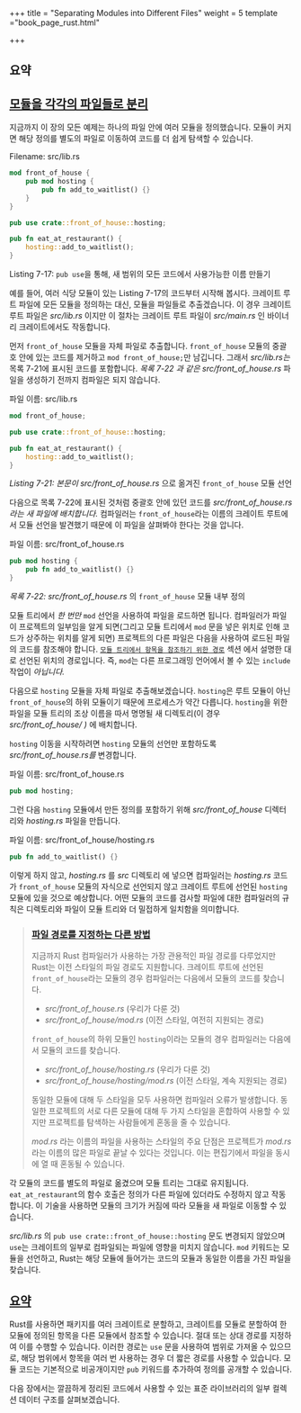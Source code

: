 +++
title = "Separating Modules into Different Files"
weight = 5
template ="book_page_rust.html"

+++

## 요약

## [모듈을 각각의 파일들로 분리](https://doc.rust-lang.org/book/ch07-05-separating-modules-into-different-files.html#separating-modules-into-different-files)

지금까지 이 장의 모든 예제는 하나의 파일 안에 여러 모듈을 정의했습니다. 모듈이 커지면 해당 정의를 별도의 파일로 이동하여 코드를 더 쉽게 탐색할 수 있습니다.

Filename: src/lib.rs

```rust
mod front_of_house {
    pub mod hosting {
        pub fn add_to_waitlist() {}
    }
}

pub use crate::front_of_house::hosting;

pub fn eat_at_restaurant() {
    hosting::add_to_waitlist();
}
```

Listing 7-17: `pub use`을 통해, 새 범위의 모든 코드에서 사용가능한 이름 만들기

예를 들어, 여러 식당 모듈이 있는 Listing 7-17의 코드부터 시작해 봅시다. 크레이트 루트 파일에 모든 모듈을 정의하는 대신, 모듈을 파일들로 추출겠습니다. 이 경우 크레이트 루트 파일은 *src/lib.rs* 이지만 이 절차는 크레이트 루트 파일이 *src/main.rs* 인 바이너리 크레이트에서도 작동합니다.

먼저 `front_of_house` 모듈을 자체 파일로 추출합니다. `front_of_house` 모듈의 중괄호 안에 있는 코드를 제거하고 `mod front_of_house;`만 남깁니다. 그래서 *src/lib.rs는* 목록 7-21에 표시된 코드를 포함합니다. *목록 7-22 과 같은  src/front_of_house.rs* 파일을 생성하기 전까지 컴파일은 되지 않습니다.

파일 이름: src/lib.rs

```rust
mod front_of_house;

pub use crate::front_of_house::hosting;

pub fn eat_at_restaurant() {
    hosting::add_to_waitlist();
}
```

*Listing 7-21: 본문이 src/front_of_house.rs* 으로 옮겨진 `front_of_house` 모듈 선언

다음으로 목록 7-22에 표시된 것처럼 중괄호 안에 있던 코드를 *src/front_of_house.rs 라는 새 파일에 배치합니다.* 컴파일러는 `front_of_house`라는 이름의 크레이트 루트에서 모듈 선언을 발견했기 때문에 이 파일을 살펴봐야 한다는 것을 압니다.

파일 이름: src/front_of_house.rs

```rust
pub mod hosting {
    pub fn add_to_waitlist() {}
}
```

*목록 7-22: src/front_of_house.rs* 의 `front_of_house` 모듈 내부 정의

모듈 트리에서 *한 번만* `mod` 선언을 사용하여 파일을 로드하면 됩니다. 컴파일러가 파일이 프로젝트의 일부임을 알게 되면(그리고 모듈 트리에서 `mod` 문을 넣은 위치로 인해 코드가 상주하는 위치를 알게 되면) 프로젝트의 다른 파일은 다음을 사용하여 로드된 파일의 코드를 참조해야 합니다. [`모듈 트리에서 항목을 참조하기 위한 경로`](https://doc.rust-lang.org/book/ch07-03-paths-for-referring-to-an-item-in-the-module-tree.html) 섹션 에서 설명한 대로 선언된 위치의 경로입니다. 즉, `mod`는 다른 프로그래밍 언어에서 볼 수 있는 `include` 작업이 *아닙니다.*

다음으로 `hosting` 모듈을 자체 파일로 추출해보겠습니다. `hosting`은 루트 모듈이 아닌 `front_of_house`의 하위 모듈이기 때문에 프로세스가 약간 다릅니다. `hosting`을 위한 파일을 모듈 트리의 조상 이름을 따서 명명될 새 디렉토리(이 경우 *src/front_of_house/ )* 에 배치합니다.

`hosting` 이동을 시작하려면 `hosting` 모듈의 선언만 포함하도록 *src/front_of_house.rs를* 변경합니다.

파일 이름: src/front_of_house.rs

```rust
pub mod hosting;
```

그런 다음 `hosting` 모듈에서 만든 정의를 포함하기 위해 *src/front_of_house* 디렉터리와 *hosting.rs* 파일을 만듭니다.

파일 이름: src/front_of_house/hosting.rs

```rust
pub fn add_to_waitlist() {}
```

이렇게 하지 않고, *hosting.rs* 를 *src* 디렉토리 에 넣으면 컴파일러는 *hosting.rs* 코드가 `front_of_house` 모듈의 자식으로 선언되지 않고 크레이트 루트에 선언된 `hosting` 모듈에 있을 것으로 예상합니다. 어떤 모듈의 코드를 검사할 파일에 대한 컴파일러의 규칙은 디렉토리와 파일이 모듈 트리와 더 밀접하게 일치함을 의미합니다.

> ### [파일 경로를 지정하는 다른 방법](https://doc.rust-lang.org/book/ch07-05-separating-modules-into-different-files.html#alternate-file-paths)
>
> 지금까지 Rust 컴파일러가 사용하는 가장 관용적인 파일 경로를 다루었지만 Rust는 이전 스타일의 파일 경로도 지원합니다. 크레이트 루트에 선언된 `front_of_house`라는 모듈의 경우 컴파일러는 다음에서 모듈의 코드를 찾습니다.
>
> - *src/front_of_house.rs* (우리가 다룬 것)
> - *src/front_of_house/mod.rs* (이전 스타일, 여전히 지원되는 경로)
>
> `front_of_house`의 하위 모듈인 `hosting`이라는 모듈의 경우 컴파일러는 다음에서 모듈의 코드를 찾습니다.
>
> - *src/front_of_house/hosting.rs* (우리가 다룬 것)
> - *src/front_of_house/hosting/mod.rs* (이전 스타일, 계속 지원되는 경로)
>
> 동일한 모듈에 대해 두 스타일을 모두 사용하면 컴파일러 오류가 발생합니다. 동일한 프로젝트의 서로 다른 모듈에 대해 두 가지 스타일을 혼합하여 사용할 수 있지만 프로젝트를 탐색하는 사람들에게 혼동을 줄 수 있습니다.
>
> *mod.rs* 라는 이름의 파일을 사용하는 스타일의 주요 단점은 프로젝트가 *mod.rs* 라는 이름의 많은 파일로 끝날 수 있다는 것입니다. 이는 편집기에서 파일을 동시에 열 때 혼동될 수 있습니다.

각 모듈의 코드를 별도의 파일로 옮겼으며 모듈 트리는 그대로 유지됩니다. `eat_at_restaurant`의 함수 호출은 정의가 다른 파일에 있더라도 수정하지 않고 작동합니다. 이 기술을 사용하면 모듈의 크기가 커짐에 따라 모듈을 새 파일로 이동할 수 있습니다.

*src/lib.rs* 의 `pub use crate::front_of_house::hosting` 문도 변경되지 않았으며 `use`는 크레이트의 일부로 컴파일되는 파일에 영향을 미치지 않습니다. `mod` 키워드는 모듈을 선언하고,  Rust는 해당 모듈에 들어가는 코드의 모듈과 동일한 이름을 가진 파일을 찾습니다.

## [요약](https://doc.rust-lang.org/book/ch07-05-separating-modules-into-different-files.html#summary)

Rust를 사용하면 패키지를 여러 크레이트로 분할하고, 크레이트를 모듈로 분할하여 한 모듈에 정의된 항목을 다른 모듈에서 참조할 수 있습니다. 절대 또는 상대 경로를 지정하여 이를 수행할 수 있습니다. 이러한 경로는 `use` 문을 사용하여 범위로 가져올 수 있으므로, 해당 범위에서 항목을 여러 번 사용하는 경우 더 짧은 경로를 사용할 수 있습니다. 모듈 코드는 기본적으로 비공개이지만 `pub` 키워드를 추가하여 정의를 공개할 수 있습니다.

다음 장에서는 깔끔하게 정리된 코드에서 사용할 수 있는 표준 라이브러리의 일부 컬렉션 데이터 구조를 살펴보겠습니다.
